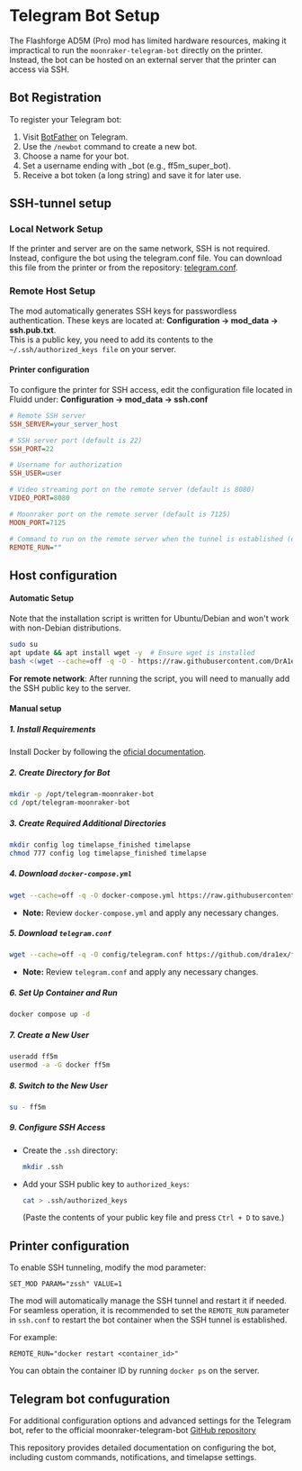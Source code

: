 # Telegram Bot Setup

The Flashforge AD5M (Pro) mod has limited hardware resources, making it impractical to run the `moonraker-telegram-bot` directly on the printer.
Instead, the bot can be hosted on an external server that the printer can access via SSH. 

## Bot Registration
To register your Telegram bot:

1. Visit [BotFather](https://t.me/BotFather) on Telegram.
2. Use the `/newbot` command to create a new bot.
3. Choose a name for your bot.
4. Set a username ending with _bot (e.g., ff5m_super_bot).
5. Receive a bot token (a long string) and save it for later use.

## SSH-tunnel setup

### Local Network Setup

If the printer and server are on the same network, SSH is not required. Instead, configure the bot using the telegram.conf file.
You can download this file from the printer or from the repository: [telegram.conf](/telegram/telegram.conf).

### Remote Host Setup

The mod automatically generates SSH keys for passwordless authentication. These keys are located at: **Configuration -> mod_data -> ssh.pub.txt**.  
This is a public key, you need to add its contents to the `~/.ssh/authorized_keys file` on your server.

#### Printer configuration

To configure the printer for SSH access, edit the configuration file located in Fluidd under: **Configuration -> mod_data -> ssh.conf**

```cfg
# Remote SSH server
SSH_SERVER=your_server_host

# SSH server port (default is 22)
SSH_PORT=22

# Username for authorization
SSH_USER=user

# Video streaming port on the remote server (default is 8080)
VIDEO_PORT=8080

# Moonraker port on the remote server (default is 7125)
MOON_PORT=7125

# Command to run on the remote server when the tunnel is established (e.g., docker restart <container_id>)
REMOTE_RUN=""
```

## Host configuration

#### Automatic Setup

Note that the installation script is written for Ubuntu/Debian and won't work with non-Debian distributions.

```bash
sudo su
apt update && apt install wget -y  # Ensure wget is installed
bash <(wget --cache=off -q -O - https://raw.githubusercontent.com/DrA1ex/ff5m/refs/heads/main/telegram/telegram.sh)
```

**For remote network**: After running the script, you will need to manually add the SSH public key to the server.

#### Manual setup

##### 1. Install Requirements
Install Docker by following the [oficial documentation](https://docs.docker.com/engine/install/ubuntu/#install-using-the-repository).

##### 2. Create Directory for Bot
```bash
mkdir -p /opt/telegram-moonraker-bot
cd /opt/telegram-moonraker-bot
```

##### 3. Create Required Additional Directories
```bash
mkdir config log timelapse_finished timelapse
chmod 777 config log timelapse_finished timelapse
```

##### 4. Download `docker-compose.yml`
```bash
wget --cache=off -q -O docker-compose.yml https://raw.githubusercontent.com/dra1ex/ff5m/refs/heads/main/telegram/docker-compose.yml
```
- **Note:** Review `docker-compose.yml` and apply any necessary changes.

##### 5. Download `telegram.conf`
```bash
wget --cache=off -q -O config/telegram.conf https://github.com/dra1ex/ff5m/raw/refs/heads/main/telegram/telegram.conf
```
- **Note:** Review `telegram.conf` and apply any necessary changes.

##### 6. Set Up Container and Run
```bash
docker compose up -d
```

##### 7. Create a New User
```bash
useradd ff5m
usermod -a -G docker ff5m
```

##### 8. Switch to the New User
```bash
su - ff5m
```

##### 9. Configure SSH Access
- Create the `.ssh` directory:
  ```bash
  mkdir .ssh
  ```

- Add your SSH public key to `authorized_keys`:
  ```bash
  cat > .ssh/authorized_keys
  ```

  (Paste the contents of your public key file and press `Ctrl + D` to save.)

## Printer configuration

To enable SSH tunneling, modify the mod parameter:

```
SET_MOD PARAM="zssh" VALUE=1
```

The mod will automatically manage the SSH tunnel and restart it if needed. For seamless operation, it is recommended to set the `REMOTE_RUN` parameter in `ssh.conf` to restart the bot container when the SSH tunnel is established.  

For example:
```
REMOTE_RUN="docker restart <container_id>"
```

You can obtain the container ID by running `docker ps` on the server.

## Telegram bot confuguration

For additional configuration options and advanced settings for the Telegram bot, refer to the official moonraker-telegram-bot [GitHub repository](https://github.com/nlef/moonraker-telegram-bot)

This repository provides detailed documentation on configuring the bot, including custom commands, notifications, and timelapse settings.
